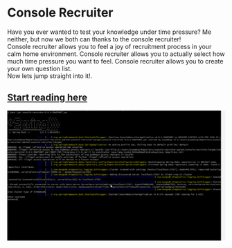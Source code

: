 # Console Recruiter
Have you ever wanted to test your knowledge under time pressure? Me neither, but now we both can thanks to the console recruiter!  
Console recruiter allows you to feel a joy of recruitment process in your calm home environment. 
Console recruiter allows you to actually select how much time pressure you want to feel. 
Console recruiter allows you to create your own question list.  
<bold>Now lets jump straight into it!</bold>.

## [Start reading here](/console-recruiter-app)

<p align="center">
    <img alt="recruitment" src="https://raw.githubusercontent.com/pokemzok/console-recruiter/master/console-recruiter-app/images/recruitment.gif" />
</p>  

